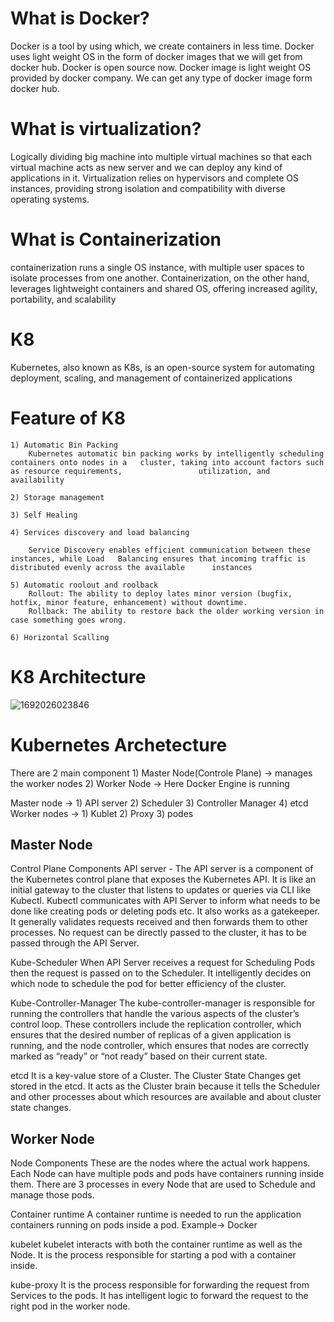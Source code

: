 # What is Docker? 
Docker is a tool by using which, we create containers in less time. Docker uses light weight OS in the form of docker images that we will get from docker hub. Docker is open source now.
Docker image is light weight OS provided by docker company. We can get any type of docker image form docker hub.

# What is virtualization? 
Logically dividing big machine into multiple virtual machines so that each virtual machine acts as new server and we can deploy any kind of applications in it.
Virtualization relies on hypervisors and complete OS instances, providing strong isolation and compatibility with diverse operating systems.

# What is Containerization
containerization runs a single OS instance, with multiple user spaces to isolate processes from one another.
Containerization, on the other hand, leverages lightweight containers and shared OS, offering increased agility, portability, and scalability


# K8 
Kubernetes, also known as K8s, is an open-source system for automating deployment, scaling, and management of containerized applications

# Feature of K8
	1) Automatic Bin Packing
		Kubernetes automatic bin packing works by intelligently scheduling containers onto nodes in a 	cluster, taking into account factors such as resource requirements, 				utilization, and availability
  
	2) Storage management 
 
	3) Self Healing
 
	4) Services discovery and load balancing
 
		Service Discovery enables efficient communication between these instances, while Load 	Balancing ensures that incoming traffic is distributed evenly across the available 		instances
  
	5) Automatic roolout and roolback
		Rollout: The ability to deploy lates minor version (bugfix, hotfix, minor feature, enhancement) without downtime. 
		Rollback: The ability to restore back the older working version in case something goes wrong.
  
	6) Horizontal Scalling

 # K8 Architecture
![1692026023846](https://github.com/Sachinnayak0712/DevOps-AWS-Interview_question/assets/66566069/15d2c3b3-e667-4463-a381-732767bfd95e)
# Kubernetes Archetecture
There are 2 main component 
	1) Master Node(Controle Plane) -> manages the worker nodes
	2) Worker Node -> Here Docker Engine is running

Master node -> 
	1) API server
	2) Scheduler
	3) Controller Manager
	4) etcd
Worker nodes -> 
	1) Kublet
	2) Proxy
	3) podes

## Master Node
Control Plane Components
API server - The API server is a component of the Kubernetes control plane that exposes the Kubernetes API. It is like an initial gateway to the cluster that listens to updates or queries via CLI like Kubectl. Kubectl communicates with API Server to inform what needs to be done like creating pods or deleting pods etc. It also works as a gatekeeper. It generally validates requests received and then forwards them to other processes. No request can be directly passed to the cluster, it has to be passed through the API Server.

Kube-Scheduler
When API Server receives a request for Scheduling Pods then the request is passed on to the Scheduler. It intelligently decides on which node to schedule the pod for better efficiency of the cluster.

Kube-Controller-Manager
The kube-controller-manager is responsible for running the controllers that handle the various aspects of the cluster’s control loop. These controllers include the replication controller, which ensures that the desired number of replicas of a given application is running, and the node controller, which ensures that nodes are correctly marked as “ready” or “not ready” based on their current state.

etcd 
It is a key-value store of a Cluster. The Cluster State Changes get stored in the etcd. It acts as the Cluster brain because it tells the Scheduler and other processes about which resources are available and about cluster state changes.


## Worker Node
Node Components
These are the nodes where the actual work happens. Each Node can have multiple pods and pods have containers running inside them. There are 3 processes in every Node that are used to Schedule and manage those pods.

Container runtime
A container runtime is needed to run the application containers running on pods inside a pod. Example-> Docker

kubelet
 kubelet interacts with both the container runtime as well as the Node. It is the process responsible for starting a pod with a container inside.

kube-proxy
It is the process responsible for forwarding the request from Services to the pods. It has intelligent logic to forward the request to the right pod in the worker node.


